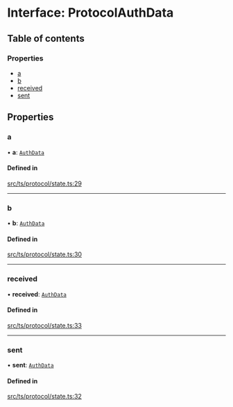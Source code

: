 # Interface: ProtocolAuthData

## Table of contents

### Properties

- [a](ProtocolAuthData.md#a)
- [b](ProtocolAuthData.md#b)
- [received](ProtocolAuthData.md#received)
- [sent](ProtocolAuthData.md#sent)

## Properties

### a

• **a**: [`AuthData`](AuthData.md)

#### Defined in

[src/ts/protocol/state.ts:29](https://gitlab.com/i3-market/code/wp3/t3.2/i3m-wallet-monorepo/-/blob/1f1f2a1/packages/wallet-protocol/src/ts/protocol/state.ts#L29)

___

### b

• **b**: [`AuthData`](AuthData.md)

#### Defined in

[src/ts/protocol/state.ts:30](https://gitlab.com/i3-market/code/wp3/t3.2/i3m-wallet-monorepo/-/blob/1f1f2a1/packages/wallet-protocol/src/ts/protocol/state.ts#L30)

___

### received

• **received**: [`AuthData`](AuthData.md)

#### Defined in

[src/ts/protocol/state.ts:33](https://gitlab.com/i3-market/code/wp3/t3.2/i3m-wallet-monorepo/-/blob/1f1f2a1/packages/wallet-protocol/src/ts/protocol/state.ts#L33)

___

### sent

• **sent**: [`AuthData`](AuthData.md)

#### Defined in

[src/ts/protocol/state.ts:32](https://gitlab.com/i3-market/code/wp3/t3.2/i3m-wallet-monorepo/-/blob/1f1f2a1/packages/wallet-protocol/src/ts/protocol/state.ts#L32)
